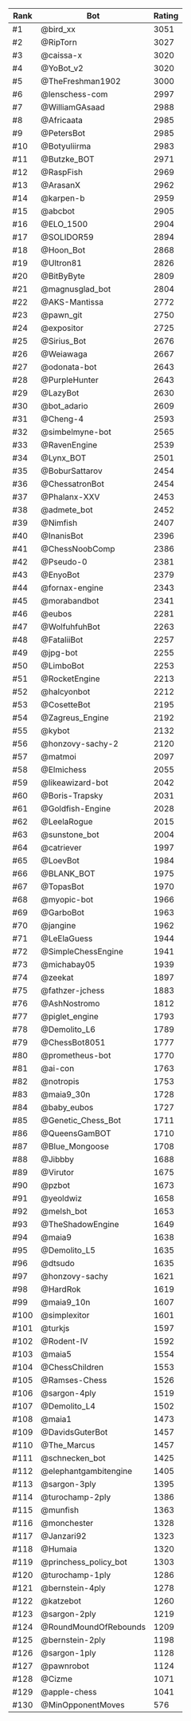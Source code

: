 Rank|Bot|Rating
---|---|---
#1|@bird_xx|3051
#2|@RipTorn|3027
#3|@caissa-x|3020
#4|@YoBot_v2|3020
#5|@TheFreshman1902|3000
#6|@lenschess-com|2997
#7|@WilliamGAsaad|2988
#8|@Africaata|2985
#9|@PetersBot|2985
#10|@Botyuliirma|2983
#11|@Butzke_BOT|2971
#12|@RaspFish|2969
#13|@ArasanX|2962
#14|@karpen-b|2959
#15|@abcbot|2905
#16|@ELO_1500|2904
#17|@SOLIDOR59|2894
#18|@Hoon_Bot|2868
#19|@Ultron81|2826
#20|@BitByByte|2809
#21|@magnusglad_bot|2804
#22|@AKS-Mantissa|2772
#23|@pawn_git|2750
#24|@expositor|2725
#25|@Sirius_Bot|2676
#26|@Weiawaga|2667
#27|@odonata-bot|2643
#28|@PurpleHunter|2643
#29|@LazyBot|2630
#30|@bot_adario|2609
#31|@Cheng-4|2593
#32|@simbelmyne-bot|2565
#33|@RavenEngine|2539
#34|@Lynx_BOT|2501
#35|@BoburSattarov|2454
#36|@ChessatronBot|2454
#37|@Phalanx-XXV|2453
#38|@admete_bot|2452
#39|@Nimfish|2407
#40|@InanisBot|2396
#41|@ChessNoobComp|2386
#42|@Pseudo-0|2381
#43|@EnyoBot|2379
#44|@fornax-engine|2343
#45|@morabandbot|2341
#46|@eubos|2281
#47|@WolfuhfuhBot|2263
#48|@FataliiBot|2257
#49|@jpg-bot|2255
#50|@LimboBot|2253
#51|@RocketEngine|2213
#52|@halcyonbot|2212
#53|@CosetteBot|2195
#54|@Zagreus_Engine|2192
#55|@kybot|2132
#56|@honzovy-sachy-2|2120
#57|@matmoi|2097
#58|@Elmichess|2055
#59|@likeawizard-bot|2042
#60|@Boris-Trapsky|2031
#61|@Goldfish-Engine|2028
#62|@LeelaRogue|2015
#63|@sunstone_bot|2004
#64|@catriever|1997
#65|@LoevBot|1984
#66|@BLANK_BOT|1975
#67|@TopasBot|1970
#68|@myopic-bot|1966
#69|@GarboBot|1963
#70|@jangine|1962
#71|@LeElaGuess|1944
#72|@SimpleChessEngine|1941
#73|@michabay05|1939
#74|@zeekat|1897
#75|@fathzer-jchess|1883
#76|@AshNostromo|1812
#77|@piglet_engine|1793
#78|@Demolito_L6|1789
#79|@ChessBot8051|1777
#80|@prometheus-bot|1770
#81|@ai-con|1763
#82|@notropis|1753
#83|@maia9_30n|1728
#84|@baby_eubos|1727
#85|@Genetic_Chess_Bot|1711
#86|@QueensGamBOT|1710
#87|@Blue_Mongoose|1708
#88|@Jibbby|1688
#89|@Virutor|1675
#90|@pzbot|1673
#91|@yeoldwiz|1658
#92|@melsh_bot|1653
#93|@TheShadowEngine|1649
#94|@maia9|1638
#95|@Demolito_L5|1635
#96|@dtsudo|1635
#97|@honzovy-sachy|1621
#98|@HardRok|1619
#99|@maia9_10n|1607
#100|@simplexitor|1601
#101|@turkjs|1597
#102|@Rodent-IV|1592
#103|@maia5|1554
#104|@ChessChildren|1553
#105|@Ramses-Chess|1526
#106|@sargon-4ply|1519
#107|@Demolito_L4|1502
#108|@maia1|1473
#109|@DavidsGuterBot|1457
#110|@The_Marcus|1457
#111|@schnecken_bot|1425
#112|@elephantgambitengine|1405
#113|@sargon-3ply|1395
#114|@turochamp-2ply|1386
#115|@munfish|1363
#116|@monchester|1328
#117|@Janzari92|1323
#118|@Humaia|1320
#119|@princhess_policy_bot|1303
#120|@turochamp-1ply|1286
#121|@bernstein-4ply|1278
#122|@katzebot|1260
#123|@sargon-2ply|1219
#124|@RoundMoundOfRebounds|1209
#125|@bernstein-2ply|1198
#126|@sargon-1ply|1128
#127|@pawnrobot|1124
#128|@Cizme|1071
#129|@apple-chess|1041
#130|@MinOpponentMoves|576
